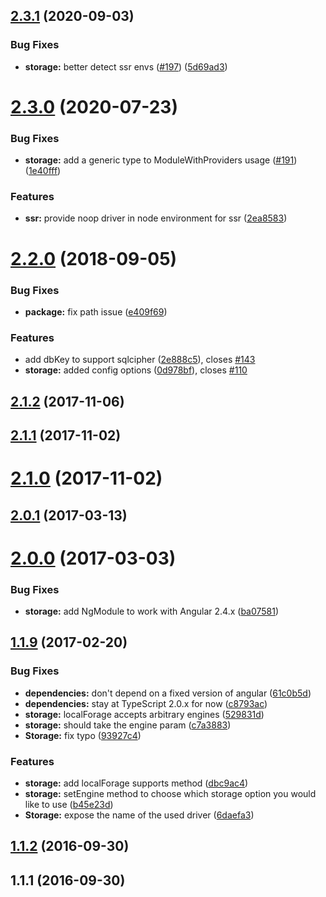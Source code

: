 ## [2.3.1](https://github.com/ionic-team/ionic-storage/compare/v2.3.0...v2.3.1) (2020-09-03)


### Bug Fixes

* **storage:** better detect ssr envs ([#197](https://github.com/ionic-team/ionic-storage/issues/197)) ([5d69ad3](https://github.com/ionic-team/ionic-storage/commit/5d69ad3ac4bbb4b027e0c103c8bfe193ee92500c))

# [2.3.0](https://github.com/ionic-team/ionic-storage/compare/v2.2.0...v2.3.0) (2020-07-23)


### Bug Fixes

* **storage:** add a generic type to ModuleWithProviders usage ([#191](https://github.com/ionic-team/ionic-storage/issues/191)) ([1e40fff](https://github.com/ionic-team/ionic-storage/commit/1e40fffb93895c791761221e808ac056dd714d51))


### Features

* **ssr:** provide noop driver in node environment for ssr ([2ea8583](https://github.com/ionic-team/ionic-storage/commit/2ea8583d774a96c3c150e944c8fe925d0cf69f3d))



# [2.2.0](https://github.com/ionic-team/ionic-storage/compare/v2.1.2...v2.2.0) (2018-09-05)


### Bug Fixes

* **package:** fix path issue ([e409f69](https://github.com/ionic-team/ionic-storage/commit/e409f69017d746db2563908a1619f5543fd57b27))


### Features

* add dbKey to support sqlcipher ([2e888c5](https://github.com/ionic-team/ionic-storage/commit/2e888c52a17b8702324ffc2531369fe6e8bb7bb5)), closes [#143](https://github.com/ionic-team/ionic-storage/issues/143)
* **storage:** added config options ([0d978bf](https://github.com/ionic-team/ionic-storage/commit/0d978bff8a755cae962bab76c32fee48e390ffc6)), closes [#110](https://github.com/ionic-team/ionic-storage/issues/110)



## [2.1.2](https://github.com/ionic-team/ionic-storage/compare/v2.1.1...v2.1.2) (2017-11-06)



## [2.1.1](https://github.com/ionic-team/ionic-storage/compare/v2.1.0...v2.1.1) (2017-11-02)



# [2.1.0](https://github.com/ionic-team/ionic-storage/compare/v2.0.1...v2.1.0) (2017-11-02)



## [2.0.1](https://github.com/ionic-team/ionic-storage/compare/v2.0.0...v2.0.1) (2017-03-13)



# [2.0.0](https://github.com/ionic-team/ionic-storage/compare/v1.1.9...v2.0.0) (2017-03-03)


### Bug Fixes

* **storage:** add NgModule to work with Angular 2.4.x ([ba07581](https://github.com/ionic-team/ionic-storage/commit/ba07581e82d20be4687e0930c349116655f8728b))



## [1.1.9](https://github.com/ionic-team/ionic-storage/compare/1.1.9...v1.1.9) (2017-02-20)


### Bug Fixes

* **dependencies:** don't depend on a fixed version of angular ([61c0b5d](https://github.com/ionic-team/ionic-storage/commit/61c0b5def82afe4622a58ef7bb0203edaa2d2ce3))
* **dependencies:** stay at TypeScript 2.0.x for now ([c8793ac](https://github.com/ionic-team/ionic-storage/commit/c8793ac1b16d056589323d0cd850ad24423eb4f8))
* **storage:** localForage accepts arbitrary engines ([529831d](https://github.com/ionic-team/ionic-storage/commit/529831dab12fda1d211c310b0b827c9bd17a65df))
* **storage:** should take the engine param ([c7a3883](https://github.com/ionic-team/ionic-storage/commit/c7a3883ca272abd46edf74043c79628153f5ce2a))
* **Storage:** fix typo ([93927c4](https://github.com/ionic-team/ionic-storage/commit/93927c4e367292033af13a01159724a356b69279))


### Features

* **storage:** add localForage supports method ([dbc9ac4](https://github.com/ionic-team/ionic-storage/commit/dbc9ac4044ecb00326c0e03ba818e7caa03935fe))
* **storage:** setEngine method to choose which storage option you would like to use ([b45e23d](https://github.com/ionic-team/ionic-storage/commit/b45e23d74e73745021da20ff81299892f3c7f8af))
* **Storage:** expose the name of the used driver ([6daefa3](https://github.com/ionic-team/ionic-storage/commit/6daefa3bf5845b05e7c3fcfa39166566aae44c5c))



## [1.1.2](https://github.com/ionic-team/ionic-storage/compare/v1.1.1...v1.1.2) (2016-09-30)



## 1.1.1 (2016-09-30)

